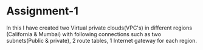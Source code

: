 # Assignment-1
In this I have created two Virtual private clouds(VPC's) in different regions (California & Mumbai) with following connections such as two subnets(Public & private), 2 route tables, 1 Internet gateway for each region.
